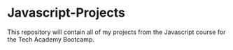 # Javascript-Projects
This repository will contain all of my projects from the Javascript course for the Tech Academy Bootcamp.
